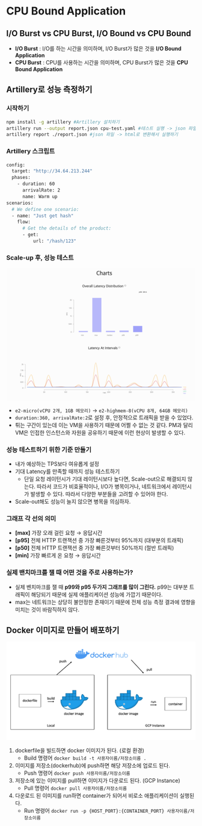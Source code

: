 # CPU Bound Application

## I/O Burst vs CPU Burst, I/O Bound vs CPU Bound

- **I/O Burst** : I/O를 하는 시간을 의미하며, I/O Burst가 많은 것을 **I/O Bound Application**
- **CPU Burst** : CPU를 사용하는 시간을 의미하며, CPU Burst가 많은 것을 **CPU Bound Application**

## Artillery로 성능 측정하기

### 시작하기

```bash
npm install -g artillery #Artillery 설치하기
artillery run --output report.json cpu-test.yaml #테스트 실행 -> json 파일 생성
artillery report ./report.json #json 파일 -> html로 변환해서 실행하기
```

### Artillery 스크립트

```bash
config:
  target: "http://34.64.213.244"
  phases:
    - duration: 60
      arrivalRate: 2
      name: Warm up
scenarios:
  # We define one scenario:
  - name: "Just get hash"
    flow:
      # Get the details of the product:
      - get:
          url: "/hash/123"
```

### Scale-up 후, 성능 테스트

![Scale up 후, 테스트](./img/scale-up-test.png)

- `e2-micro(vCPU 2개, 1GB 메모리)` -> `e2-highmem-8(vCPU 8개, 64GB 메모리)`
- `duration:360, arrivalRate:2`로 설정 후, 안정적으로 트래픽을 받을 수 있었다.
- 튀는 구간이 있는데 이는 VM을 사용하기 때문에 어쩔 수 없는 것 같다. PM과 달리 VM은 인접한 인스턴스와 자원을 공유하기 때문에 이런 현상이 발생할 수 있다.

### 성능 테스트하기 위한 기준 만들기

- 내가 예상하는 TPS보다 여유롭게 설정
- 기대 Latency를 만족할 때까지 성능 테스트하기
  - 단일 요청 레이턴시가 기대 레이턴시보다 높다면, Scale-out으로 해결되지 않는다. 따라서 코드가 비효율적이나, I/O가 병목이거나, 네트워크에서 레이턴시가 발생할 수 있다. 따라서 다양한 부분들을 고려할 수 있어야 한다.
- Scale-out해도 성능이 늘지 않으면 병목을 의심하자.

### 그래프 각 선의 의미

- **[max]** 가장 오래 걸린 요청 → 응답시간
- **[p95]** 전체 HTTP 트랜잭션 중 가장 빠른것부터 95%까지 (대부분의 트래픽)
- **[p50]** 전체 HTTP 트랜잭션 중 가장 빠른것부터 50%까지 (절반 트래픽)
- **[min]** 가장 빠르게 온 요청 → 응답시간

### 실제 밴치마크를 잴 때 어떤 것을 주로 사용하는가? 
- 실제 벤치마크를 잴 때 **p99와 p95 두가지 그래프를 많이 그린다.**
  p99는 대부분 트래픽이 해당되기 때문에 실제 애플리케이션 성능에 가깝기 때문이다.
- max는 네트워크는 상당히 불안정한 존재이기 때문에 전체 성능 측정 결과에 영향을 미치는 것이 바람직하지 않다.

## Docker 이미지로 만들어 배포하기

![docker](./img/docker.png)

1. dockerfile을 빌드하면 docker 이미지가 된다. (로컬 환경)
   - Build 명령어 `docker build -t 사용자이름/저장소이름 .`
2. 이미지를 저장소(dockerhub)에 push하면 해당 저장소에 업로드 된다.
   - Push 명령어 `docker push 사용자이름/저장소이름`
3. 저장소에 있는 이미지를 pull하면 이미지가 다운로드 된다. (GCP Instance)
   - Pull 명령어 `docker pull 사용자이름/저장소이름`
4. 다운로드 된 이미지를 run하면 container가 되어서 비로소 애플리케이션이 실행된다.
   - Run 명령어 `docker run -p {HOST_PORT}:{CONTAINER_PORT} 사용자이름/저장소이름`